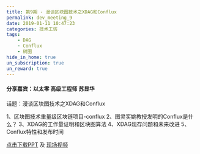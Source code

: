 ```yaml
---
title: 第9期 - 漫谈区块图技术之XDAG和Conflux
permalink: dev_meeting_9
date: 2019-01-11 10:47:23
categories: 技术工坊
tags: 
    - DAG
    - Conflux
    - 树图
hide_in_home: true
un_subscription: true
un_reward: true
---
```


#### 分享嘉宾：以太零 高级工程师 苏显华

话题：漫谈区块图技术之XDAG和Conflux

1、区块图技术重量级区块链项目-conflux
2、图灵奖姚教授发明的Conflux是什么？
3、XDAG的工作量证明和区块图算法
4、XDAG现存问题和未来改进
5、Conflux特性和发布时间


[点击下载PPT](https://img.learnblockchain.cn/pdf/xdag_conflux.pdf) 及 [现场视频](https://m.qlchat.com/live/channel/channelPage/2000003282116880.htm)
